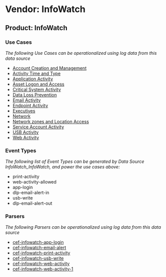 Vendor: InfoWatch
=================
Product: InfoWatch
------------------

### Use Cases

_The following Use Cases can be operationalized using log data from this data source_

* [Account Creation and Management](../UseCases/usecase_account_creation_and_management.md)
* [Activity Time  and Type](../UseCases/usecase_activity_time__and_type.md)
* [Application Activity](../UseCases/usecase_application_activity.md)
* [Asset Logon and Access](../UseCases/usecase_asset_logon_and_access.md)
* [Critical System Activity](../UseCases/usecase_critical_system_activity.md)
* [Data Loss Prevention](../UseCases/usecase_data_loss_prevention.md)
* [Email Activity](../UseCases/usecase_email_activity.md)
* [Endpoint Activity](../UseCases/usecase_endpoint_activity.md)
* [Executives](../UseCases/usecase_executives.md)
* [Network](../UseCases/usecase_network.md)
* [Network zones and Location Access](../UseCases/usecase_network_zones_and_location_access.md)
* [Service Account Activity](../UseCases/usecase_service_account_activity.md)
* [USB Activity](../UseCases/usecase_usb_activity.md)
* [Web Activity](../UseCases/usecase_web_activity.md)


### Event Types

_The following list of Event Types can be generated by Data Source InfoWatch_InfoWatch, and power the use cases above:_

- print-activity
- web-activity-allowed
- app-login
- dlp-email-alert-in
- usb-write
- dlp-email-alert-out


### Parsers

_The following Parsers can be operationalized using log data from this data source_

* [cef-infowatch-app-login](../Parsers/parserContent_cef-infowatch-app-login.md)
* [cef-infowatch-email-alert](../Parsers/parserContent_cef-infowatch-email-alert.md)
* [cef-infowatch-print-activity](../Parsers/parserContent_cef-infowatch-print-activity.md)
* [cef-infowatch-usb-write](../Parsers/parserContent_cef-infowatch-usb-write.md)
* [cef-infowatch-web-activity](../Parsers/parserContent_cef-infowatch-web-activity.md)
* [cef-infowatch-web-activity-1](../Parsers/parserContent_cef-infowatch-web-activity-1.md)

